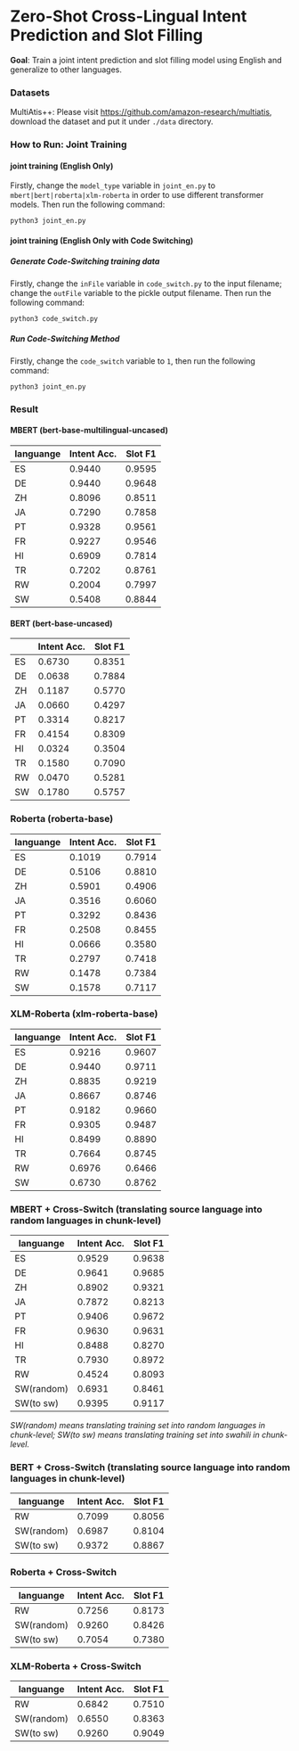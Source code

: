 # Zero-Shot Cross-Lingual Intent Prediction and Slot Filling

**Goal**: Train a joint intent prediction and slot filling model using English and generalize to other languages.

### Datasets
MultiAtis++: Please visit https://github.com/amazon-research/multiatis, download the dataset and put it under `./data` directory.

### How to Run: Joint Training

#### joint training (English Only)
Firstly, change the `model_type` variable in `joint_en.py` to `mbert|bert|roberta|xlm-roberta` in order to use different transformer models.
Then run the following command:

```
python3 joint_en.py
```

#### joint training (English Only with Code Switching)

##### Generate Code-Switching training data

Firstly, change the `inFile` variable in `code_switch.py` to the input filename; change the `outFile` variable to the pickle output filename. Then run the following command:

```
python3 code_switch.py
```

##### Run Code-Switching Method
Firstly, change the `code_switch` variable to `1`, then run the following command:
```
python3 joint_en.py
```

### Result

#### MBERT (bert-base-multilingual-uncased)

|languange| Intent Acc.  | Slot F1 |
| ------- | ----------   | ------- |
| ES      |    0.9440    |  0.9595 |
| DE      |    0.9440    |  0.9648 |
| ZH      |    0.8096    |  0.8511 |
| JA      |    0.7290    |  0.7858 |
| PT      |    0.9328    |  0.9561 |
| FR      |    0.9227    |  0.9546 |
| HI      |    0.6909    |  0.7814 |
| TR      |    0.7202    |  0.8761 |
| RW      |    0.2004    |  0.7997 |
| SW      |    0.5408    |  0.8844 |

#### BERT (bert-base-uncased)


|       | Intent Acc.  | Slot F1 |
| ----- | ----------   | ------- |
| ES    |    0.6730    |  0.8351 |
| DE    |    0.0638    |  0.7884 |
| ZH    |    0.1187    |  0.5770 |
| JA    |    0.0660    |  0.4297 |
| PT    |    0.3314    |  0.8217 |
| FR    |    0.4154    |  0.8309 |
| HI    |    0.0324    |  0.3504 |
| TR    |    0.1580    |  0.7090 |
| RW    |    0.0470    |  0.5281 |
| SW    |    0.1780    |  0.5757 |


### Roberta (roberta-base)

|languange| Intent Acc.  | Slot F1 |
| ------- | ----------   | ------- |
| ES      |    0.1019    |  0.7914 |
| DE      |    0.5106    |  0.8810 |
| ZH      |    0.5901    |  0.4906 |
| JA      |    0.3516    |  0.6060 |
| PT      |    0.3292    |  0.8436 |
| FR      |    0.2508    |  0.8455 |
| HI      |    0.0666    |  0.3580 |
| TR      |    0.2797    |  0.7418 |
| RW      |    0.1478    |  0.7384 |
| SW      |    0.1578    |  0.7117 |

### XLM-Roberta (xlm-roberta-base)

|languange| Intent Acc.  | Slot F1 |
| ------- | ----------   | ------- |
| ES      |    0.9216    |  0.9607 |
| DE      |    0.9440    |  0.9711 |
| ZH      |    0.8835    |  0.9219 |
| JA      |    0.8667    |  0.8746 |
| PT      |    0.9182    |  0.9660 |
| FR      |    0.9305    |  0.9487 |
| HI      |    0.8499    |  0.8890 |
| TR      |    0.7664    |  0.8745 |
| RW      |    0.6976    |  0.6466 |
| SW      |    0.6730    |  0.8762 |

### MBERT + Cross-Switch (translating source language into random languages in chunk-level)

|languange  | Intent Acc.  | Slot F1 |
| --------- | ----------   | ------- |
| ES        |    0.9529    |  0.9638 |
| DE        |    0.9641    |  0.9685 |
| ZH        |    0.8902    |  0.9321 |
| JA        |    0.7872    |  0.8213 |
| PT        |    0.9406    |  0.9672 |
| FR        |    0.9630    |  0.9631 |
| HI        |    0.8488    |  0.8270 |
| TR        |    0.7930    |  0.8972 |
| RW        |    0.4524    |  0.8093 | 
| SW(random)|    0.6931    |  0.8461 |
| SW(to sw) |    0.9395    |  0.9117 |

*SW(random) means translating training set into random languages in chunk-level; SW(to sw) means translating training set into swahili in chunk-level.*

### BERT + Cross-Switch (translating source language into random languages in chunk-level)

|languange  | Intent Acc.  | Slot F1 |
| --------- | ----------   | ------- |
| RW        |    0.7099    |  0.8056 | 
| SW(random)|    0.6987    |  0.8104 | 
| SW(to sw) |    0.9372    |  0.8867 |

### Roberta + Cross-Switch 

|languange  | Intent Acc.  | Slot F1 |
| --------- | ----------   | ------- |
| RW        |    0.7256    |  0.8173 | 
| SW(random)|    0.9260    |  0.8426 |
| SW(to sw) |    0.7054    |  0.7380 |


### XLM-Roberta + Cross-Switch 

|languange  | Intent Acc.  | Slot F1 |
| --------- | ----------   | ------- |
| RW        |    0.6842    |  0.7510 | 
| SW(random)|    0.6550    |  0.8363 |
| SW(to sw) |    0.9260    |  0.9049 |






